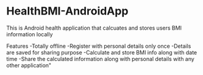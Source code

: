 # HealthBMI-AndroidApp
This is Android health application that calcuates and stores users BMI information locally

Features
-Totally offline
-Register with personal details only once
-Details are saved for sharing purpose
-Calculate and store BMI info along with date time
-Share the calculated information along with personal details with any other application" 
